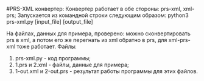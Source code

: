 #PRS-XML конвертер:
Конвертер работает в обе стороны: prs-xml, xml-prs; Запускается из командной строки следующим образом: python3 prs-xml.py [input_file] [output_file]

На файлах, данных для примера, проверено: можно сконвертировать prs в xml, а потом его же перегнать из xml обратно в prs, для xml-prs-xml тоже работает. 
Файлы:

1. prs-xml.py - код программы;
2. 1.prs и 2.xml - файлы, данные для примера;
3. 1-out.xml и 2-out.prs - результат работы программы для этих файлов.


